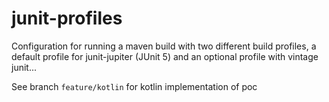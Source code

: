 # junit-profiles

Configuration for running a maven build with two different build profiles, a default profile for junit-jupiter
(JUnit 5) and an optional profile with vintage junit...

See branch `feature/kotlin` for kotlin implementation of poc
